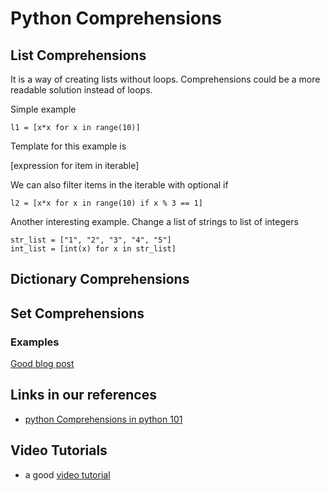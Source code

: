 #  Python Comprehensions


## List Comprehensions



It is a way of creating lists without loops.
Comprehensions could be a more readable solution instead of loops.



Simple example


	l1 = [x*x for x in range(10)]



Template for this example is

[expression for item in iterable]


We can also filter items in the iterable with optional if



	l2 = [x*x for x in range(10) if x % 3 == 1]

Another interesting example.
Change a list of strings to list of integers


	str_list = ["1", "2", "3", "4", "5"]
	int_list = [int(x) for x in str_list]


## Dictionary Comprehensions


## Set Comprehensions


### Examples

[Good blog post](https://towardsdatascience.com/11-examples-to-master-python-list-comprehensions-33c681b56212)

## Links in our references

- [python Comprehensions in python 101](https://python101.pythonlibrary.org/chapter6_comprehensions.html)



## Video Tutorials

- a good [video tutorial](https://youtu.be/1HlyKKiGg-4)




